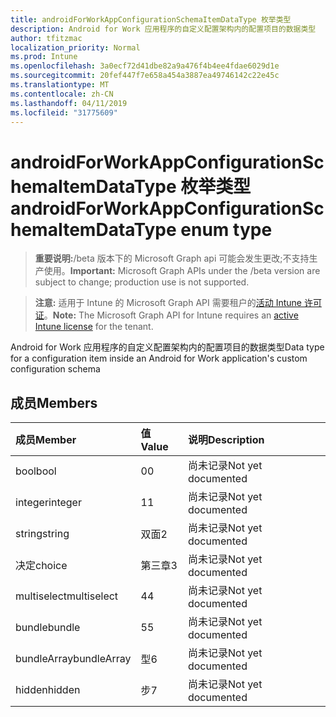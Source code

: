 ```yaml
---
title: androidForWorkAppConfigurationSchemaItemDataType 枚举类型
description: Android for Work 应用程序的自定义配置架构内的配置项目的数据类型
author: tfitzmac
localization_priority: Normal
ms.prod: Intune
ms.openlocfilehash: 3a0ecf72d41dbe82a9a476f4b4ee4fdae6029d1e
ms.sourcegitcommit: 20fef447f7e658a454a3887ea49746142c22e45c
ms.translationtype: MT
ms.contentlocale: zh-CN
ms.lasthandoff: 04/11/2019
ms.locfileid: "31775609"
---
```

# <a name="androidforworkappconfigurationschemaitemdatatype-enum-type"></a><span data-ttu-id="3c402-103">androidForWorkAppConfigurationSchemaItemDataType 枚举类型</span><span class="sxs-lookup"><span data-stu-id="3c402-103">androidForWorkAppConfigurationSchemaItemDataType enum type</span></span>

> <span data-ttu-id="3c402-104">**重要说明:**/beta 版本下的 Microsoft Graph api 可能会发生更改;不支持生产使用。</span><span class="sxs-lookup"><span data-stu-id="3c402-104">**Important:** Microsoft Graph APIs under the /beta version are subject to change; production use is not supported.</span></span>

> <span data-ttu-id="3c402-105">**注意:** 适用于 Intune 的 Microsoft Graph API 需要租户的[活动 Intune 许可证](https://go.microsoft.com/fwlink/?linkid=839381)。</span><span class="sxs-lookup"><span data-stu-id="3c402-105">**Note:** The Microsoft Graph API for Intune requires an [active Intune license](https://go.microsoft.com/fwlink/?linkid=839381) for the tenant.</span></span>

<span data-ttu-id="3c402-106">Android for Work 应用程序的自定义配置架构内的配置项目的数据类型</span><span class="sxs-lookup"><span data-stu-id="3c402-106">Data type for a configuration item inside an Android for Work application's custom configuration schema</span></span>

## <a name="members"></a><span data-ttu-id="3c402-107">成员</span><span class="sxs-lookup"><span data-stu-id="3c402-107">Members</span></span>
|<span data-ttu-id="3c402-108">成员</span><span class="sxs-lookup"><span data-stu-id="3c402-108">Member</span></span>|<span data-ttu-id="3c402-109">值</span><span class="sxs-lookup"><span data-stu-id="3c402-109">Value</span></span>|<span data-ttu-id="3c402-110">说明</span><span class="sxs-lookup"><span data-stu-id="3c402-110">Description</span></span>|
|:---|:---|:---|
|<span data-ttu-id="3c402-111">bool</span><span class="sxs-lookup"><span data-stu-id="3c402-111">bool</span></span>|<span data-ttu-id="3c402-112">0</span><span class="sxs-lookup"><span data-stu-id="3c402-112">0</span></span>|<span data-ttu-id="3c402-113">尚未记录</span><span class="sxs-lookup"><span data-stu-id="3c402-113">Not yet documented</span></span>|
|<span data-ttu-id="3c402-114">integer</span><span class="sxs-lookup"><span data-stu-id="3c402-114">integer</span></span>|<span data-ttu-id="3c402-115">1</span><span class="sxs-lookup"><span data-stu-id="3c402-115">1</span></span>|<span data-ttu-id="3c402-116">尚未记录</span><span class="sxs-lookup"><span data-stu-id="3c402-116">Not yet documented</span></span>|
|<span data-ttu-id="3c402-117">string</span><span class="sxs-lookup"><span data-stu-id="3c402-117">string</span></span>|<span data-ttu-id="3c402-118">双面</span><span class="sxs-lookup"><span data-stu-id="3c402-118">2</span></span>|<span data-ttu-id="3c402-119">尚未记录</span><span class="sxs-lookup"><span data-stu-id="3c402-119">Not yet documented</span></span>|
|<span data-ttu-id="3c402-120">决定</span><span class="sxs-lookup"><span data-stu-id="3c402-120">choice</span></span>|<span data-ttu-id="3c402-121">第三章</span><span class="sxs-lookup"><span data-stu-id="3c402-121">3</span></span>|<span data-ttu-id="3c402-122">尚未记录</span><span class="sxs-lookup"><span data-stu-id="3c402-122">Not yet documented</span></span>|
|<span data-ttu-id="3c402-123">multiselect</span><span class="sxs-lookup"><span data-stu-id="3c402-123">multiselect</span></span>|<span data-ttu-id="3c402-124">4</span><span class="sxs-lookup"><span data-stu-id="3c402-124">4</span></span>|<span data-ttu-id="3c402-125">尚未记录</span><span class="sxs-lookup"><span data-stu-id="3c402-125">Not yet documented</span></span>|
|<span data-ttu-id="3c402-126">bundle</span><span class="sxs-lookup"><span data-stu-id="3c402-126">bundle</span></span>|<span data-ttu-id="3c402-127">5</span><span class="sxs-lookup"><span data-stu-id="3c402-127">5</span></span>|<span data-ttu-id="3c402-128">尚未记录</span><span class="sxs-lookup"><span data-stu-id="3c402-128">Not yet documented</span></span>|
|<span data-ttu-id="3c402-129">bundleArray</span><span class="sxs-lookup"><span data-stu-id="3c402-129">bundleArray</span></span>|<span data-ttu-id="3c402-130">型</span><span class="sxs-lookup"><span data-stu-id="3c402-130">6</span></span>|<span data-ttu-id="3c402-131">尚未记录</span><span class="sxs-lookup"><span data-stu-id="3c402-131">Not yet documented</span></span>|
|<span data-ttu-id="3c402-132">hidden</span><span class="sxs-lookup"><span data-stu-id="3c402-132">hidden</span></span>|<span data-ttu-id="3c402-133">步</span><span class="sxs-lookup"><span data-stu-id="3c402-133">7</span></span>|<span data-ttu-id="3c402-134">尚未记录</span><span class="sxs-lookup"><span data-stu-id="3c402-134">Not yet documented</span></span>|





